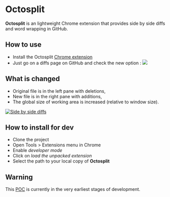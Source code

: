 # Octosplit

**Octosplit** is an lightweight Chrome extension that provides side by side diffs and word wrapping in GitHub.

## How to use

* Install the Octosplit [Chrome extension](https://chrome.google.com/webstore/detail/mnkacicafjlllhcedhhphhpapmdgjfbb)
* Just go on a diffs page on GitHub and check the new option : ![](http://imageshack.us/a/img833/9178/octosplitbutton.png)

## What is changed

* Original file is in the left pane with deletions,
* New file is in the right pane with additions,
* The global size of working area is increased (relative to window size).

[![](http://imageshack.us/a/img62/3179/octosplit.png "Side by side diffs")](http://imageshack.us/a/img689/3179/octosplit.png "Side by side diffs")

## How to install for dev

* Clone the project
* Open Tools > Extensions menu in Chrome
* Enable _developer mode_
* Click on _load the unpacked extension_
* Select the path to your local copy of **Octosplit**

## Warning

This [POC](http://en.wikipedia.org/wiki/Proof_of_concept) is currently in the very earliest stages of development.
